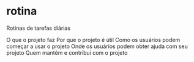 # rotina
Rotinas de tarefas diárias

O que o projeto faz
Por que o projeto é útil
Como os usuários podem começar a usar o projeto
Onde os usuários podem obter ajuda com seu projeto
Quem mantém e contribui com o projeto
